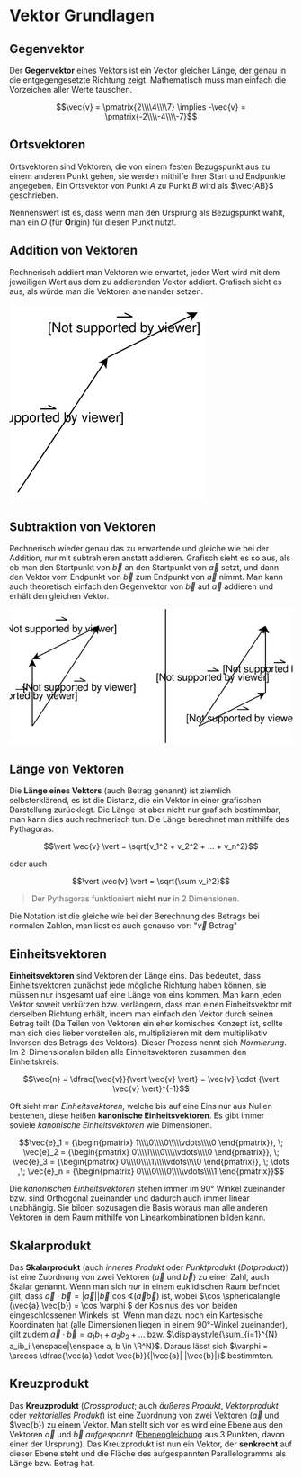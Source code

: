 # Vektor Grundlagen

## Gegenvektor

Der **Gegenvektor** eines Vektors ist ein Vektor gleicher Länge, der genau in die entgegengesetzte Richtung zeigt. Mathematisch muss man einfach die Vorzeichen aller Werte tauschen.

$$\vec{v} = \pmatrix{2\\\\4\\\\7} \implies -\vec{v} = \pmatrix{-2\\\\-4\\\\-7}$$

## Ortsvektoren

Ortsvektoren sind Vektoren, die von einem festen Bezugspunkt aus zu einem anderen Punkt gehen, sie werden mithilfe ihrer Start und Endpunkte angegeben. Ein Ortsvektor von Punkt $A$ zu Punkt $B$ wird als $\vec{AB}$ geschrieben. 

Nennenswert ist es, dass wenn man den Ursprung als Bezugspunkt wählt, man ein $O$ (für **O**rigin) für diesen Punkt nutzt.

## Addition von Vektoren

Rechnerisch addiert man Vektoren wie erwartet, jeder Wert wird mit dem jeweiligen Wert aus dem zu addierenden Vektor addiert. Grafisch sieht es aus, als würde man die Vektoren aneinander setzen. 

![grafische Vektoraddition](../assets/mathe/Vektoraddition.svg)

## Subtraktion von Vektoren

Rechnerisch wieder genau das zu erwartende und gleiche wie bei der Addition, nur mit subtrahieren anstatt addieren. Grafisch sieht es so aus, als ob man den Startpunkt von $\vec{b}$ an den Startpunkt von $\vec{a}$ setzt, und dann den Vektor vom Endpunkt von $\vec{b}$ zum Endpunkt von $\vec{a}$ nimmt. Man kann auch theoretisch einfach den Gegenvektor von $\vec{b}$ auf $\vec{a}$ addieren und erhält den gleichen Vektor.

![grafische Vektorsubtraktion](../assets/mathe/Vektorsubtraktion.svg)

## Länge von Vektoren

Die **Länge eines Vektors** (auch Betrag genannt) ist ziemlich selbsterklärend, es ist die Distanz, die ein Vektor in einer grafischen Darstellung zurücklegt. Die Länge ist aber nicht nur grafisch bestimmbar, man kann dies auch rechnerisch tun. Die Länge berechnet man mithilfe des Pythagoras.

$$\vert \vec{v} \vert = \sqrt{v_1^2 + v_2^2 + ... + v_n^2}$$

oder auch

$$\vert \vec{v} \vert = \sqrt{\sum v_i^2}$$

> Der Pythagoras funktioniert **nicht nur** in 2 Dimensionen.

Die Notation ist die gleiche wie bei der Berechnung des Betrags bei normalen Zahlen, man liest es auch genauso vor: "$\vec{v}$ Betrag"

## Einheitsvektoren

**Einheitsvektoren** sind Vektoren der Länge eins. Das bedeutet, dass Einheitsvektoren zunächst jede mögliche Richtung haben können, sie müssen nur insgesamt uaf eine Länge von eins kommen. Man kann jeden Vektor soweit verkürzen bzw. verlängern, dass man einen Einheitsvektor mit derselben Richtung erhält, indem man einfach den Vektor durch seinen Betrag teilt (Da Teilen von Vektoren ein eher komisches Konzept ist, sollte man sich dies lieber vorstellen als, multiplizieren mit dem multiplikativ Inversen des Betrags des Vektors). Dieser Prozess nennt sich *Normierung*. Im 2-Dimensionalen bilden alle Einheitsvektoren zusammen den Einheitskreis.

$$\vec{n} = \dfrac{\vec{v}}{\vert \vec{v} \vert} = \vec{v} \cdot {\vert \vec{v} \vert}^{-1}$$

Oft sieht man *Einheitsvektoren*, welche bis auf eine Eins nur aus Nullen bestehen, diese heißen **kanonische Einheitsvektoren**. Es gibt immer soviele *kanonische Einheitsvektoren* wie Dimensionen.

$$\vec{e}_1 = {\begin{pmatrix} 1\\\\0\\\\0\\\\\vdots\\\\0 \end{pmatrix}}, \; \vec{e}_2 = {\begin{pmatrix} 0\\\\1\\\\0\\\\\vdots\\\\0 \end{pmatrix}}, \; \vec{e}_3 = {\begin{pmatrix} 0\\\\0\\\\1\\\\\vdots\\\\0 \end{pmatrix}}, \; \dots ,\; \vec{e}_n = {\begin{pmatrix} 0\\\\0\\\\0\\\\\vdots\\\\1 \end{pmatrix}}$$

Die *kanonischen Einheitsvektoren* stehen immer im 90° Winkel zueinander bzw. sind Orthogonal zueinander und dadurch auch immer linear unabhängig. Sie bilden sozusagen die Basis woraus man alle anderen Vektoren in dem Raum mithilfe von Linearkombinationen bilden kann.

## Skalarprodukt

Das **Skalarprodukt** (auch *inneres Produkt* oder *Punktprodukt* (*Dotproduct*)) ist eine Zuordnung von zwei Vektoren ($\vec{a}$ und $\vec{b}$) zu einer Zahl, auch Skalar genannt. Wenn man sich *nur* in einem euklidischen Raum befindet gilt, dass $\vec{a} \cdot \vec{b} = |\vec{a}| |\vec{b}| \cos \sphericalangle (\vec{a} \vec{b})$ ist, wobei $\cos \sphericalangle (\vec{a} \vec{b}) = \cos \varphi $ der Kosinus des von beiden eingeschlossenen Winkels ist. Wenn man dazu noch ein Kartesische Koordinaten hat (alle Dimensionen liegen in einem 90°-Winkel zueinander), gilt zudem $\vec{a} \cdot \vec{b} = a_1b_1 + a_2b_2 + ...$ bzw. $\displaystyle{\sum_{i=1}^{N} a_ib_i \enspace|\enspace a, b \in \R^N}$. Daraus lässt sich $\varphi = \arccos \dfrac{\vec{a} \cdot \vec{b}}{|\vec{a}| |\vec{b}|}$ bestimmten.

## Kreuzprodukt

Das **Kreuzprodukt** (*Crossproduct*; auch *äußeres Produkt*, *Vektorprodukt* oder *vektorielles Produkt*) ist eine Zuordnung von zwei Vektoren ($\vec{a}$ und $\vec{b}) zu einem Vektor. Man stellt sich vor es wird eine Ebene aus den Vektoren $\vec{a}$ und $\vec{b}$ *aufgespannt* ([Ebenengleichung](/mathe/ebenen?id=dreipunktform) aus 3 Punkten, davon einer der Ursprung). Das Kreuzprodukt ist nun ein Vektor, der **senkrecht** auf dieser Ebene steht und die Fläche des aufgespannten Parallelogramms als Länge bzw. Betrag hat. 